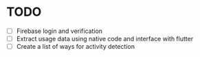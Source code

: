 # TODO
- [ ] Firebase login and verification
- [ ] Extract usage data using native code and interface with flutter
- [ ] Create a list of ways for activity detection